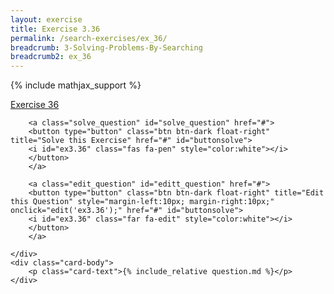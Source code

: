 ```yaml
---
layout: exercise
title: Exercise 3.36
permalink: /search-exercises/ex_36/
breadcrumb: 3-Solving-Problems-By-Searching
breadcrumb2: ex_36
---
```


{% include mathjax_support %}

<div class="card">
    <div class="card-header p-2">
        <a href='#' class="p-2">Exercise 36
        </a>

        <a class="solve_question" id="solve_question" href="#">
        <button type="button" class="btn btn-dark float-right" title="Solve this Exercise" href="#" id="buttonsolve">
        <i id="ex3.36" class="fas fa-pen" style="color:white"></i>
        </button>
        </a>

        <a class="edit_question" id="editt_question" href="#">
        <button type="button" class="btn btn-dark float-right" title="Edit this Question" style="margin-left:10px; margin-right:10px;" onclick="edit('ex3.36');" href="#" id="buttonsolve">
        <i id="ex3.36" class="far fa-edit" style="color:white"></i>
        </button>
        </a>

    </div>
    <div class="card-body">
        <p class="card-text">{% include_relative question.md %}</p>
    </div>
</div>

<br>
